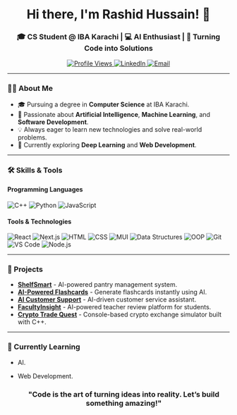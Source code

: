 
<h1 align="center">Hi there, I'm Rashid Hussain! 👋</h1>
<h3 align="center">🎓 CS Student @ IBA Karachi | 💻 AI Enthusiast | 🚀 Turning Code into Solutions</h3>

<p align="center">
  <a href="https://github.com/RH29152">
    <img src="https://komarev.com/ghpvc/?username=your-username&label=Profile%20Views&color=blue&style=flat" alt="Profile Views" />
  </a>
  <a href="www.linkedin.com/in/rashid-hussain-a59a562a2">
    <img src="https://img.shields.io/badge/LinkedIn-Connect-blue?style=flat&logo=linkedin" alt="LinkedIn" />
  </a>
  <a href="mailto:rh561919@gmail.com">
    <img src="https://img.shields.io/badge/Email-Reach%20Out-red?style=flat&logo=gmail" alt="Email" />
  </a>
</p>

---

### **👨‍💻 About Me**
- 🎓 Pursuing a degree in **Computer Science** at IBA Karachi.
- 🤖 Passionate about **Artificial Intelligence**, **Machine Learning**, and **Software Development**.
- 💡 Always eager to learn new technologies and solve real-world problems.
- 🌱 Currently exploring **Deep Learning** and **Web Development**.

---
### **🛠️ Skills & Tools**
#### **Programming Languages**
![C++](https://img.shields.io/badge/C++-00599C?style=for-the-badge&logo=c%2B%2B&logoColor=white)
![Python](https://img.shields.io/badge/Python-3776AB?style=for-the-badge&logo=python&logoColor=white)
![JavaScript](https://img.shields.io/badge/JavaScript-F7DF1E?style=for-the-badge&logo=javascript&logoColor=black)

#### **Tools & Technologies**
![React](https://img.shields.io/badge/React-61DAFB?style=for-the-badge&logo=react&logoColor=black)
![Next.js](https://img.shields.io/badge/Next.js-000000?style=for-the-badge&logo=next.js&logoColor=white)
![HTML](https://img.shields.io/badge/HTML-E34F26?style=for-the-badge&logo=html5&logoColor=white)
![CSS](https://img.shields.io/badge/CSS-1572B6?style=for-the-badge&logo=css3&logoColor=white)
![MUI](https://img.shields.io/badge/MUI-007FFF?style=for-the-badge&logo=mui&logoColor=white)
![Data Structures](https://img.shields.io/badge/Data%20Structures-FF6F00?style=for-the-badge&logo=java&logoColor=white)
![OOP](https://img.shields.io/badge/OOP-4A90E2?style=for-the-badge&logo=java&logoColor=white)
![Git](https://img.shields.io/badge/Git-F05032?style=for-the-badge&logo=git&logoColor=white)
![VS Code](https://img.shields.io/badge/VS%20Code-007ACC?style=for-the-badge&logo=visual-studio-code&logoColor=white)
![Node.js](https://img.shields.io/badge/Node.js-339933?style=for-the-badge&logo=node.js&logoColor=white)

---

### **🚀 Projects**
- **[ShelfSmart](https://shelf-smart-beta.vercel.app/)** - AI-powered pantry management system.
- **[AI-Powered Flashcards](https://ai-flashcards-liart.vercel.app/)** - Generate flashcards instantly using AI.
- **[AI Customer Support](https://ai-customer-support-lilac.vercel.app/)** - AI-driven customer service assistant.
- **[FacultyInsight](https://ai-teacher-reviews.vercel.app/)** - AI-powered teacher review platform for students.
- **[Crypto Trade Quest](https://github.com/RH29152/Crypto-Trade-Quest-A-crypto-Currency-Exchange-Simulator-)** - Console-based crypto exchange simulator built with C++.

---

### **🌱 Currently Learning**
- AI.
- Web Development.

  <h3 align="center">"Code is the art of turning ideas into reality. Let’s build something amazing!"</h3>
